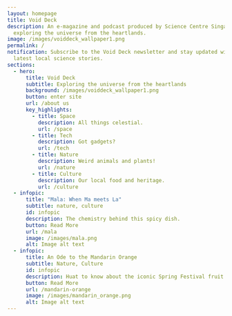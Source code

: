 ```yaml
---
layout: homepage
title: Void Deck
description: An e-magazine and podcast produced by Science Centre Singapore
  exploring the universe from the heartlands.
image: /images/voiddeck_wallpaper1.png
permalink: /
notification: Subscribe to the Void Deck newsletter and stay updated with the
  latest local science stories.
sections:
  - hero:
      title: Void Deck
      subtitle: Exploring the universe from the heartlands
      background: /images/voiddeck_wallpaper1.png
      button: enter site
      url: /about us
      key_highlights:
        - title: Space
          description: All things celestial.
          url: /space
        - title: Tech
          description: Got gadgets?
          url: /tech
        - title: Nature
          description: Weird animals and plants!
          url: /nature
        - title: Culture
          description: Our local food and heritage.
          url: /culture
  - infopic:
      title: "Mala: When Ma meets La"
      subtitle: nature, culture
      id: infopic
      description: The chemistry behind this spicy dish.
      button: Read More
      url: /mala
      image: /images/mala.png
      alt: Image alt text
  - infopic:
      title: An Ode to the Mandarin Orange
      subtitle: Nature, Culture
      id: infopic
      description: Huat to know about the iconic Spring Festival fruit.
      button: Read More
      url: /mandarin-orange
      image: /images/mandarin_orange.png
      alt: Image alt text
---
```

